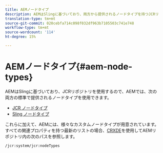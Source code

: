 ```yaml
---
title: AEMノードタイプ
description: AEMはSlingに基づいており、両方から提供されるノードタイプを持つJCRリポジトリを使用しますが、AEMは独自のノードタイプも提供します。
translation-type: tm+mt
source-git-commit: 020cebfa714c098f032df963b7105503c741e748
workflow-type: tm+mt
source-wordcount: '114'
ht-degree: 15%

---
```



# AEMノードタイプ{#aem-node-types}

AEMはSlingに基づいており、JCRリポジトリを使用するので、AEMでは、次の両方の標準で提供されるノードタイプを使用できます。

* [JCR ノードタイプ](https://docs.adobe.com/content/docs/en/spec/jcr/2.0/3_Repository_Model.html#3.1.7-Node-Types)
* [Sling ノードタイプ](https://cwiki.apache.org/confluence/display/SLING/Sling+Node+Types)

これらに加えて、AEMには、様々なカスタムノードタイプが用意されています。 すべての関連プロパティを持つ最新のリストの場合、[CRXDE](/help/implementing/developing/tools/crxde.md)を使用してAEMリポジトリ内の次のパスを参照します。

`/jcr:system/jcr:nodeTypes`
